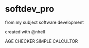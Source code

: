 # softdev_pro
from my subject software development


created with @nhell

AGE CHECKER
SIMPLE CALCULTOR
